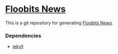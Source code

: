 # [Floobits News](https://news.floobits.com/)

This is a git repository for generating [Floobits News](https://news.floobits.com/).

### Dependencies

* [jekyll](https://github.com/mojombo/jekyll)
